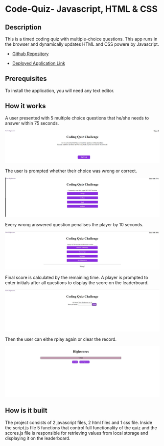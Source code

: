 # Code-Quiz- Javascript, HTML & CSS

## Description
This is a timed coding quiz with multiple-choice questions. This app runs in the browser and dynamically updates HTML and CSS powere by Javascript.

* [Github Repository](https://github.com/ValFin96/Code-Quiz-Javascript)

* [Deployed Application Link]()

## Prerequisites
To install the application, you will need any text editor.

## How it works
A user presented with 5 multiple choice questions that he/she needs to answer within 75 seconds. 

![Screenshot-1](./assets/images/Screenshot%201.jpg)

The user is prompted whether their choice was wrong or correct.

![Screenshot-2](./assets/images/Screenshot%202.jpg)

Every wrong answered question penalises the player by 10 seconds. 

![Screenshot-3](./assets/images/Screenshot%203.jpg)

Final score is calculated by the remaining time. A player is prompted to enter initials after all questions to display the score on the leaderboard. 

![Screenshot-4](./assets/images/Screenshot%204.jpg)

Then the user can eithe rplay again or clear the record.

![Screenshot-5](./assets/images/Screenshot%205.jpg)

## How is it built

The project consists of 2 javascript files, 2 html files and 1 css file.
Inside the script.js file 5 functions that control full functionality of the quiz and the scores.js file is responsible for retrieving values from local storage and displaying it on the leaderboard.